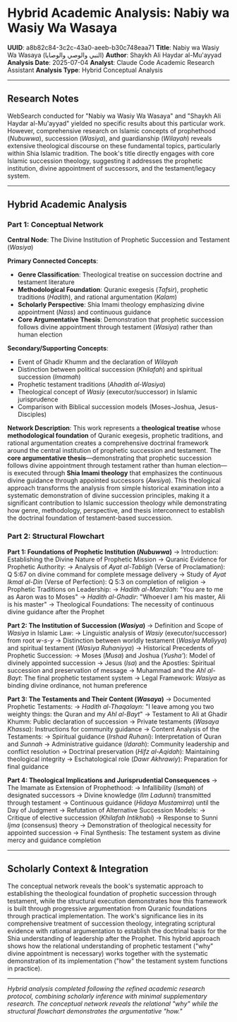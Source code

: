# Hybrid Academic Analysis: Nabiy wa Wasiy Wa Wasaya

**UUID**: a8b82c84-3c2c-43a0-aeeb-b30c748eaa71
**Title**: Nabiy wa Wasiy Wa Wasaya (النبي والوصي والوصايا)
**Author**: Shaykh Ali Haydar al-Mu'ayyad
**Analysis Date**: 2025-07-04
**Analyst**: Claude Code Academic Research Assistant
**Analysis Type**: Hybrid Conceptual Analysis

---

## Research Notes

WebSearch conducted for "Nabiy wa Wasiy Wa Wasaya" and "Shaykh Ali Haydar al-Mu'ayyad" yielded no specific results about this particular work. However, comprehensive research on Islamic concepts of prophethood (*Nubuwwa*), succession (*Wasiya*), and guardianship (*Wilayah*) reveals extensive theological discourse on these fundamental topics, particularly within Shia Islamic tradition. The book's title directly engages with core Islamic succession theology, suggesting it addresses the prophetic institution, divine appointment of successors, and the testament/legacy system.

---

## Hybrid Academic Analysis

### Part 1: Conceptual Network

**Central Node**: The Divine Institution of Prophetic Succession and Testament (*Wasiya*)

**Primary Connected Concepts**:
- **Genre Classification**: Theological treatise on succession doctrine and testament literature
- **Methodological Foundation**: Quranic exegesis (*Tafsir*), prophetic traditions (*Hadith*), and rational argumentation (*Kalam*)
- **Scholarly Perspective**: Shia Imami theology emphasizing divine appointment (*Nass*) and continuous guidance
- **Core Argumentative Thesis**: Demonstration that prophetic succession follows divine appointment through testament (*Wasiya*) rather than human election

**Secondary/Supporting Concepts**:
- Event of Ghadir Khumm and the declaration of *Wilayah*
- Distinction between political succession (*Khilafah*) and spiritual succession (*Imamah*)
- Prophetic testament traditions (*Ahadith al-Wasiya*)
- Theological concept of *Wasiy* (executor/successor) in Islamic jurisprudence
- Comparison with Biblical succession models (Moses-Joshua, Jesus-Disciples)

**Network Description**: This work represents a **theological treatise** whose **methodological foundation** of Quranic exegesis, prophetic traditions, and rational argumentation creates a comprehensive doctrinal framework around the central institution of prophetic succession and testament. The **core argumentative thesis**—demonstrating that prophetic succession follows divine appointment through testament rather than human election—is executed through **Shia Imami theology** that emphasizes the continuous divine guidance through appointed successors (*Awsiya*). This theological approach transforms the analysis from simple historical examination into a systematic demonstration of divine succession principles, making it a significant contribution to Islamic succession theology while demonstrating how genre, methodology, perspective, and thesis interconnect to establish the doctrinal foundation of testament-based succession.

### Part 2: Structural Flowchart

**Part 1: Foundations of Prophetic Institution (*Nubuwwa*)**
-> Introduction: Establishing the Divine Nature of Prophetic Mission
-> Quranic Evidence for Prophetic Authority:
-> Analysis of *Ayat al-Tabligh* (Verse of Proclamation): Q 5:67 on divine command for complete message delivery
-> Study of *Ayat Ikmal al-Din* (Verse of Perfection): Q 5:3 on completion of religion
-> Prophetic Traditions on Leadership:
-> *Hadith al-Manzilah*: "You are to me as Aaron was to Moses"
-> *Hadith al-Ghadir*: "Whoever I am his master, Ali is his master"
-> Theological Foundations: The necessity of continuous divine guidance after the Prophet

**Part 2: The Institution of Succession (*Wasiya*)**
-> Definition and Scope of *Wasiya* in Islamic Law:
-> Linguistic analysis of *Wasiy* (executor/successor) from root *w-s-y*
-> Distinction between worldly testament (*Wasiya Maliyya*) and spiritual testament (*Wasiya Ruhaniyya*)
-> Historical Precedents of Prophetic Succession:
-> Moses (*Musa*) and Joshua (*Yusha'*): Model of divinely appointed succession
-> Jesus (*Isa*) and the Apostles: Spiritual succession and preservation of message
-> Muhammad and the *Ahl al-Bayt*: The final prophetic testament system
-> Legal Framework: *Wasiya* as binding divine ordinance, not human preference

**Part 3: The Testaments and Their Content (*Wasaya*)**
-> Documented Prophetic Testaments:
-> *Hadith al-Thaqalayn*: "I leave among you two weighty things: the Quran and my *Ahl al-Bayt*"
-> Testament to Ali at Ghadir Khumm: Public declaration of succession
-> Private testaments (*Wasaya Khassa*): Instructions for community guidance
-> Content Analysis of the Testaments:
-> Spiritual guidance (*Irshad Ruhani*): Interpretation of Quran and *Sunnah*
-> Administrative guidance (*Idarah*): Community leadership and conflict resolution
-> Doctrinal preservation (*Hifz al-Aqidah*): Maintaining theological integrity
-> Eschatological role (*Dawr Akhrawiy*): Preparation for final guidance

**Part 4: Theological Implications and Jurisprudential Consequences**
-> The Imamate as Extension of Prophethood:
-> Infallibility (*Ismah*) of designated successors
-> Divine knowledge (*Ilm Ladunni*) transmitted through testament
-> Continuous guidance (*Hidaya Mustamirra*) until the Day of Judgment
-> Refutation of Alternative Succession Models:
-> Critique of elective succession (*Khilafah Intikhabi*)
-> Response to Sunni *Ijma* (consensus) theory
-> Demonstration of theological necessity for appointed succession
-> Final Synthesis: The testament system as divine mercy and guidance completion

---

## Scholarly Context & Integration

The conceptual network reveals the book's systematic approach to establishing the theological foundation of prophetic succession through testament, while the structural execution demonstrates how this framework is built through progressive argumentation from Quranic foundations through practical implementation. The work's significance lies in its comprehensive treatment of succession theology, integrating scriptural evidence with rational argumentation to establish the doctrinal basis for the Shia understanding of leadership after the Prophet. This hybrid approach shows how the relational understanding of prophetic testament ("why" divine appointment is necessary) works together with the systematic demonstration of its implementation ("how" the testament system functions in practice).

---

*Hybrid analysis completed following the refined academic research protocol, combining scholarly inference with minimal supplementary research. The conceptual network reveals the relational "why" while the structural flowchart demonstrates the argumentative "how."*